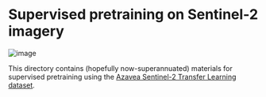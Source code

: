 # Supervised pretraining on Sentinel-2 imagery #

![image](https://github.com/jamesmcclain/geospatial-time-series/assets/11281373/bfb9c2f0-0821-49ec-9967-5f2354c2dfd0)

This directory contains (hopefully now-superannuated) materials for supervised pretraining using the [Azavea Sentinel-2 Transfer Learning dataset](https://github.com/azavea/cloud-model).
